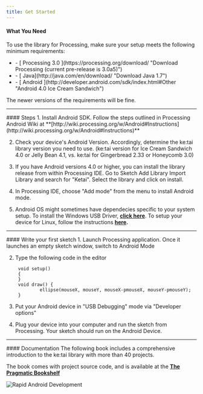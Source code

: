 ```yaml
---
title: Get Started
---
```


#### What You Need
To use the library for Processing, make sure your setup meets the following minimum requirements: <br>
<!-- <h4> -->
<div class="sidelist">
<ul>
<li>
- [ Processing 3.0 ](https://processing.org/download/ "Download Processing (current pre-release is 3.0a5)")
</li>
<li>
- [ Java](http://java.com/en/download/ "Download Java 1.7")
</li>
<li>
- [ Android ](http://developer.android.com/sdk/index.html#Other "Android 4.0 Ice Cream Sandwich")
</li>
</ul>
</div>

<!-- </h4> -->
The newer versions of the requirements will be fine. 

<hr>
#### Steps
1. Install Android SDK. Follow the steps outlined in Processing Android Wiki at **[http://wiki.processing.org/w/Android#Instructions](http://wiki.processing.org/w/Android#Instructions)**

2. Check your device's Android Version. Accordingly, determine the ke:tai library version you need to use. (ke:tai version for Ice Cream Sandwich 4.0 or Jelly Bean 4.1, vs. ke:tai for Gingerbread 2.33 or Honeycomb 3.0)

3. If you have Android versions 4.0 or higher, you can install the library release from within Processing IDE. Go to Sketch <i class="fa fa-long-arrow-right"></i>Add Library <i class="fa fa-long-arrow-right"></i>Import Library and search for "Ketai". Select the library and click on install.

4. In Processing IDE, choose "Add mode" from the menu to install Android mode.

5. Android OS might sometimes have dependecies specific to your system setup. To install the Windows USB Driver, **[click here](http://developer.android.com/tools/extras/oem-usb.html)**. To setup your device for Linux, follow the instructions **[here](http://developer.android.com/tools/device.html#setting-up).**

<hr>
####  Write your first sketch
1. Launch Processing application. Once it launches an empty sketch window, switch to Android Mode

2. Type the following code in the editor
	
		void setup()
		{
		}
		void draw() {
		        ellipse(mouseX, mouseY, mouseX-pmouseX, mouseY-pmouseY);
		}

3. Put your Android device in "USB Debugging" mode via "Developer options"

4. Plug your device into your computer and run the sketch from Processing. Your sketch should run on the Android Device.

<hr>
#### Documentation
The following book includes a comprehensive introduction to the ke:tai library with more than 40 projects.

The book comes with project source code, and is available at the **[The Pragmatic Bookshelf](https://pragprog.com/book/dsproc/rapid-android-development)**

![Rapid Android Development](image.jpg)